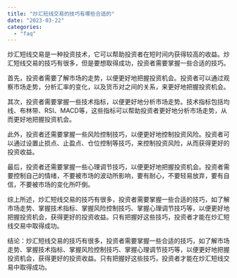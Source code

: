 ```yaml
---
title: "炒汇短线交易的技巧有哪些合适的"
date: "2023-03-22"
categories: 
  - "faq"
---
```


炒汇短线交易是一种投资技术，它可以帮助投资者在短时间内获得较高的收益。炒汇短线交易的技巧有很多，但是要想取得成功，投资者需要掌握一些合适的技巧。

首先，投资者需要了解市场的走势，以便更好地把握投资机会。投资者可以通过观察市场走势，分析汇率的变化，以及货币对之间的关系，来更好地把握投资机会。

其次，投资者需要掌握一些技术指标，以便更好地分析市场走势。技术指标包括均线、布林带、RSI、MACD等，这些指标可以帮助投资者更好地分析市场走势，从而更好地把握投资机会。

此外，投资者还需要掌握一些风险控制技巧，以便更好地控制投资风险。投资者可以通过设置止损点、止盈点、仓位控制等技巧，来控制投资风险，从而获得更好的投资收益。

最后，投资者还需要掌握一些心理调节技巧，以便更好地把握投资机会。投资者需要控制自己的情绪，不要被市场的波动所影响，要有耐心，不要轻易放弃，要有自信，不要被市场的变化所吓倒。

综上所述，炒汇短线交易的技巧有很多，投资者需要掌握一些合适的技巧，如了解市场走势、掌握技术指标、掌握风险控制技巧、掌握心理调节技巧等，以便更好地把握投资机会，获得更好的投资收益。只有把握好这些技巧，投资者才能在炒汇短线交易中取得成功。

结论：炒汇短线交易的技巧有很多，投资者需要掌握一些合适的技巧，如了解市场走势、掌握技术指标、掌握风险控制技巧、掌握心理调节技巧等，以便更好地把握投资机会，获得更好的投资收益。只有把握好这些技巧，投资者才能在炒汇短线交易中取得成功。
